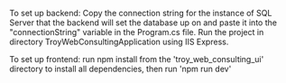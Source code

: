 To set up backend: Copy the connection string for the instance of SQL Server that the backend will set the database up on and paste it into the "connectionString" variable in the Program.cs file. Run the project in directory TroyWebConsultingApplication using IIS Express.

To set up frontend: run npm install from the 'troy_web_consulting_ui' directory to install all dependencies, then run 'npm run dev'
